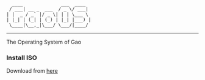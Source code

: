 ```text
  ____              ___  ____
 / ___| __ _  ___  / _ \/ ___|
| |  _ / _` |/ _ \| | | \___ \
| |_| | (_| | (_) | |_| |___) |
 \____|\__,_|\___/ \___/|____/
```
---

The Operating System of Gao

### Install ISO

Download from [here](https://github.com/Gao-OS/installer/releases)
